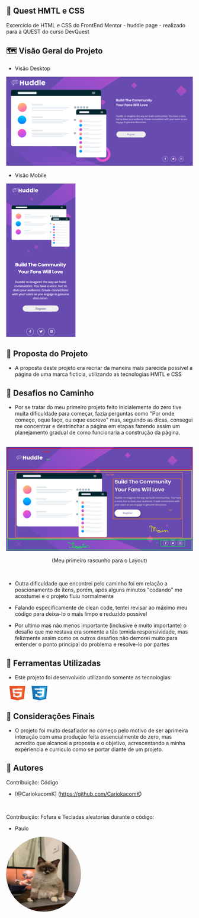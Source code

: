 ## 🚀 Quest HMTL e CSS
Excercício de HTML e CSS do FrontEnd Mentor - huddle page - realizado para a QUEST do curso DevQuest


## 🗺 Visão Geral do Projeto

- Visão Desktop

<img src=./src/images/huddle-desktop.png>

- Visão Mobile

<img src=./src/images/huddle-mobile.png>

## 📝 Proposta do Projeto

- A proposta deste projeto era recriar da maneira mais parecida possivel a página de uma marca ficticia, utilizando as tecnologias HMTL e CSS

## 🗻 Desafios no Caminho

- Por se tratar do meu primeiro projeto feito inicialemente do zero tive muita dificuldade para começar, fazia perguntas como "Por onde começo, oque faço, ou oque escrevo" mas, seguindo as dicas, consegui me concentrar e destrinchar a página em etapas fazendo assim um planejamento gradual de como funcionaria a construção da página.

<br>
<img src=./design/layout.png>
<p align="center">(Meu primeiro rascunho para o Layout)</p>

<br>

- Outra dificuldade que encontrei pelo caminho foi em relação a poscionamento de itens, porém, após alguns minutos "codando" me acostumei e o projeto fluiu normalmente

- Falando especificamente de clean code, tentei revisar ao máximo meu código para deixa-lo o mais limpo e reduzido possivel 

- Por ultimo mas não menos importante (inclusive é muito importante) o desafio que me restava era somente a tão temida responsividade, mas felizmente assim como os outros desafios não demorei muito para entender o ponto principal do problema e resolve-lo por partes

## 🔧 Ferramentas Utilizadas

- Este projeto foi desenvolvido utilizando somente as tecnologias:

<div style="display: flex;align-items: center; gap: 10px;margin: 0px 5px;">
    <img align="center" alt="Nadoti-HTML" height="40" width="50" src="https://raw.githubusercontent.com/devicons/devicon/master/icons/html5/html5-original.svg">
    <img align="center" alt="Nadoti-CSS" height="40" width="50" src="https://raw.githubusercontent.com/devicons/devicon/master/icons/css3/css3-original.svg">
</div>

## 🎯 Considerações Finais

- O projeto foi muito desafiador no começo pelo motivo de ser aprimeira interação com uma produção feita essencialmente do zero, mas acredito que alcancei a proposta e o objetivo, acrescentando a minha expêriencia e curriculo como se portar diante de um projeto.

## 👥 Autores

Contribuição: Código

- [@CariokacomK] (https://github.com/CariokacomK)

<br>

Contribuição: Fofura e Tecladas aleatorias durante o código:

- Paulo

<img src="./src/images/paulo.png" style="width:40%; border-radius:50%;">

